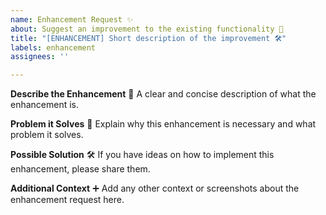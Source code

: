 ```yaml
---
name: Enhancement Request ✨
about: Suggest an improvement to the existing functionality 🚀
title: "[ENHANCEMENT] Short description of the improvement 🛠️"
labels: enhancement
assignees: ''

---
```


**Describe the Enhancement** 🌟
A clear and concise description of what the enhancement is.

**Problem it Solves** 🧩
Explain why this enhancement is necessary and what problem it solves.

**Possible Solution** 🛠️
If you have ideas on how to implement this enhancement, please share them.

**Additional Context** ➕
Add any other context or screenshots about the enhancement request here.
